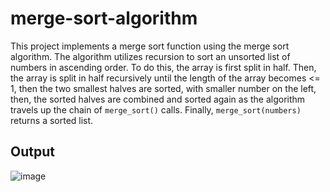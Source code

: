 # merge-sort-algorithm

This project implements a merge sort function using the merge sort algorithm. The algorithm utilizes recursion to sort an unsorted list of numbers in ascending order. 
To do this, the array is first split in half. Then, the array is split in half recursively until the length of the array becomes <= 1, then the two smallest halves are sorted, with smaller number on the left,
then, the sorted halves are combined and sorted again as the algorithm travels up the chain of `merge_sort()` calls. Finally, `merge_sort(numbers)` returns a sorted list.

## Output
![image](https://github.com/user-attachments/assets/8b781778-b201-4e50-9c78-aabe57b49c3f)
